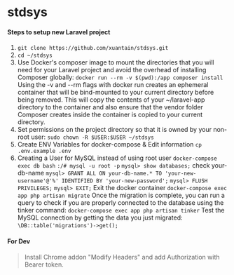 # stdsys

#### Steps to setup new Laravel project

1. `git clone https://github.com/xuantain/stdsys.git`
2. `cd ~/stdsys`
3. Use Docker's composer image to mount the directories that you will need for your Laravel project and avoid the overhead of installing Composer globally: 
`docker run --rm -v $(pwd):/app composer install`
Using the -v and --rm flags with docker run creates an ephemeral container that will be bind-mounted to your current directory before being removed. This will copy the contents of your ~/laravel-app directory to the container and also ensure that the vendor folder Composer creates inside the container is copied to your current directory.
4. Set permissions on the project directory so that it is owned by your non-root user:
`sudo chown -R $USER:$USER ~/stdsys`
5. Create ENV Variables for docker-compose & Edit information
`cp .env.example .env`
6. Creating a User for MySQL instead of using root user
`docker-compose exec db bash`
`:/# mysql -u root -p`
`mysql> show databases;` check your-db-name
`mysql> GRANT ALL ON your-db-name.* TO 'your-new-username'@'%' IDENTIFIED BY 'your-new-password';`
`mysql> FLUSH PRIVILEGES;`
`mysql> EXIT;`
Exit the docker container
`docker-compose exec app php artisan migrate`
Once the migration is complete, you can run a query to check if you are properly connected to the database using the tinker command:
`docker-compose exec app php artisan tinker`
Test the MySQL connection by getting the data you just migrated:
`\DB::table('migrations')->get();`

#### For Dev
> Install Chrome addon "Modify Headers" and add Authorization with Bearer token.
